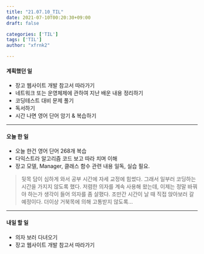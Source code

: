 ```yaml
---
title: "21.07.10_TIL"
date: 2021-07-10T00:20:30+09:00
draft: false

categories: ['TIL']
tags: ['TIL']
author: "xfrnk2"

---
```

#### 계획했던 일
+ 장고 웹사이트 개발 참고서 따라가기
+ 네트워크 또는 운영체제에 관하여 지난 배운 내용 정리하기
+ 코딩테스트 대비 문제 풀기
+ 독서하기
+ 시간 나면 영어 단어 암기 & 복습하기
---
#### 오늘 한 일
+ 오늘 한건 영어 단어 268개 복습
+ 다익스트라 알고리즘 코드 보고 따라 치며 이해
+ 장고 모델, Manager, 클래스 함수 관련 내용 일독, 실습 필요.
> 뒷목 담이 심하게 와서 공부 시간에 자세 교정에 힘썼다. 그래서 일부러 코딩하는 시간을 가지지 않도록 했다. 저렴한 의자를 계속 사용해 왔는데, 이제는 정말 바꿔야 하는가 생각이 들어 의자를 좀 살폈다. 조만간 시간이 날 때 직접 앉아보러 갈 예정이다. 더이상 거북목에 의해 고통받지 않도록...
---
#### 내일 할 일 
+ 의자 보러 다녀오기
+ 장고 웹사이트 개발 참고서 따라가기